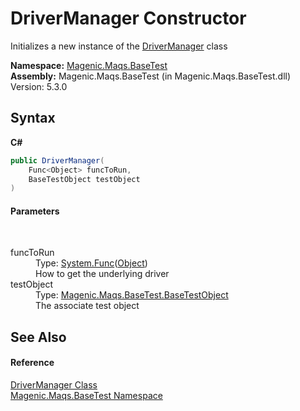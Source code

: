 # DriverManager Constructor 
 

Initializes a new instance of the <a href="#/MAQS_5/BaseTest_AUTOGENERATED/DriverManager_Class">DriverManager</a> class

**Namespace:**&nbsp;<a href="#/MAQS_5/BaseTest_AUTOGENERATED/Magenic-Maqs-BaseTest_Namespace">Magenic.Maqs.BaseTest</a><br />**Assembly:**&nbsp;Magenic.Maqs.BaseTest (in Magenic.Maqs.BaseTest.dll) Version: 5.3.0

## Syntax

**C#**<br />
``` C#
public DriverManager(
	Func<Object> funcToRun,
	BaseTestObject testObject
)
```


#### Parameters
&nbsp;<dl><dt>funcToRun</dt><dd>Type: <a href="http://msdn2.microsoft.com/en-us/library/bb534960" target="_blank">System.Func</a>(<a href="http://msdn2.microsoft.com/en-us/library/e5kfa45b" target="_blank">Object</a>)<br />How to get the underlying driver</dd><dt>testObject</dt><dd>Type: <a href="#/MAQS_5/BaseTest_AUTOGENERATED/BaseTestObject_Class">Magenic.Maqs.BaseTest.BaseTestObject</a><br />The associate test object</dd></dl>

## See Also


#### Reference
<a href="#/MAQS_5/BaseTest_AUTOGENERATED/DriverManager_Class">DriverManager Class</a><br /><a href="#/MAQS_5/BaseTest_AUTOGENERATED/Magenic-Maqs-BaseTest_Namespace">Magenic.Maqs.BaseTest Namespace</a><br />